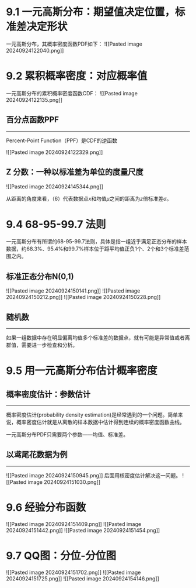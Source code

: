# 9.1 一元高斯分布：期望值决定位置，标准差决定形状
一元高斯分布，其概率密度函数PDF如下：
![[Pasted image 20240924122040.png]]

# 9.2 累积概率密度：对应概率值
一元高斯分布的累积概率密度函数CDF：
![[Pasted image 20240924122135.png]]

## 百分点函数PPF
---
Percent-Point Function（PPF）是CDF的逆函数

![[Pasted image 20240924122329.png]]
## Z 分数：一种以标准差为单位的度量尺度
![[Pasted image 20240924145344.png]]

从距离的角度来看，（6）代表数据点$x$和均值$\mu$之间的距离为$z$倍标准差$\sigma$。

# 9.4  68-95-99.7 法则
一元高斯分布有所谓的68-95-99.7法则，具体是指一组近乎满足正态分布的样本数据，约68.3%、95.4%和99.7%样本位于距平均值正负1个、2个和3个标准差范围之内。

## 标准正态分布N(0,1)
![[Pasted image 20240924150141.png]]
![[Pasted image 20240924150212.png]]
![[Pasted image 20240924150228.png]]
## 随机数
---
如果一组数据中存在明显偏离均值多个标准差的数据点，就有可能是异常值或者离群值，需要进一步检查和分析。

# 9.5 用一元高斯分布估计概率密度
## 概率密度估计：参数估计
---
概率密度估计(probability density estimation)是经常遇到的一个问题。简单来说，概率密度估计就是从离散的样本数据中估计得到连续的概率密度函数曲线。

一元高斯分布PDF只需要两个参数——均值、标准差。

## 以鸢尾花数据为例
---
![[Pasted image 20240924150945.png]]
后面用核密度估计解决这一问题。
![[Pasted image 20240924151030.png]]
# 9.6 经验分布函数
![[Pasted image 20240924151409.png]]
![[Pasted image 20240924151442.png]]
![[Pasted image 20240924151454.png]]
# 9.7 QQ图：分位-分位图
![[Pasted image 20240924151702.png]]
![[Pasted image 20240924151725.png]]
![[Pasted image 20240924154146.png]]


